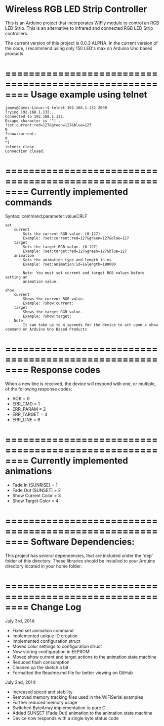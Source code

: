 Wireless RGB LED Strip Controller
========================================================

This is an Arduino project that incorporates WiFly module to control an RGB LED Strip. This is an alternative to infrared and connected RGB LED Strip controllers.

The current version of this project is 0.0.2 ALPHA. In the current version of the code, I recommend using only 150 LED's max on Arduino Uno based products.

========================================================
Usage example using telnet
========================================================

	james@James-Linux:~$ telnet 192.168.1.132 2000
	Trying 192.168.1.132...
	Connected to 192.168.1.132.
	Escape character is '^]'.
	?set:current:red=127&green=127&blue=127
	0
	?show:current:
	0
	^]
	telnet> close
	Connection closed.

========================================================
Currently implemented commands
========================================================
Syntax: command:parameter:valueCRLF


	set
		current
			Sets the current RGB value. (0-127)
			Example: ?set:current:red=127&green=127&blue=127
		target
			Sets the target RGB value. (0-127)
			Example: ?set:target:red=127&green=127&blue=127
		animation
			Sets the animation type and length in ms
			Example: ?set:animation:id=1&length=180000

			Note: You must set current and target RGB values before setting an
			animation value.

	show 
		current
			Shows the current RGB value. 
			Example: ?show:current:
		target
			Shows the target RGB value. 
			Example: ?show:target:
		Note: 
			It can take up to 4 seconds for the device to act upon a show command on Arduino Uno Based Products

========================================================
Response codes
========================================================

When a new line is received, the device will respond with one, or multiple, of the following response codes:
* AOK = 0
* ERR_CMD = 1
* ERR_PARAM = 2
* ERR_TARGET = 4
* ERR_LINE = 8

========================================================
Currently implemented animations
========================================================
* Fade In (SUNRISE) = 1
* Fade Out (SUNSET) = 2
* Show Current Color = 3
* Show Target Color = 4

========================================================
Software Dependencies:
========================================================

This project has several dependencies, that are included under the 'dep' folder of this directory. These libraries should be installed to your Arduino directory located in your home folder.

========================================================
Change Log
========================================================

July 3rd, 2014:
* Fixed set animation command
* Implemented unique ID creation
* Implemented configuration struct
* Moved color settings to configuration struct
* Now storing configuration in EEPROM
* Moved show current and target actions to the animation state machine
* Reduced flash consumption
* Cleaned up the sketch a bit
* Formatted the Readme.md file for better viewing on GitHub

July 2nd, 2014:
* Increased speed and stability
* Removed memory tracking files used in the WiFiSerial examples
* Further reduced memory usage
* Switched ByteArray implementation to pure C
* Added SUNSET (Fade Out) animation to the animation state machine
* Device now responds with a single byte status code
